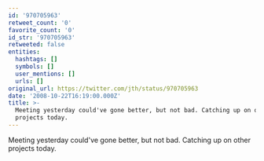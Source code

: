 ```yaml
---
id: '970705963'
retweet_count: '0'
favorite_count: '0'
id_str: '970705963'
retweeted: false
entities:
  hashtags: []
  symbols: []
  user_mentions: []
  urls: []
original_url: https://twitter.com/jth/status/970705963
date: '2008-10-22T16:19:00.000Z'
title: >-
  Meeting yesterday could've gone better, but not bad. Catching up on other
  projects today.
---
```


Meeting yesterday could've gone better, but not bad. Catching up on other projects today.